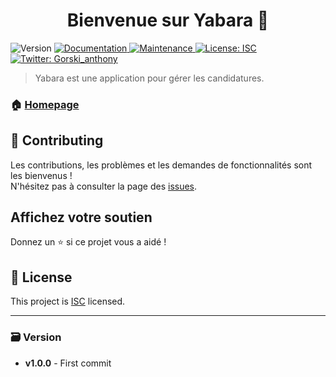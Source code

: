 <h1 align="center">Bienvenue sur Yabara 👋</h1>
<p>
  <img alt="Version" src="https://img.shields.io/badge/version-1.0.0-blue.svg?cacheSeconds=2592000" />
  <a href="https://github.com/Yannick-Yabara/-YABARA-#readme" target="_blank">
    <img alt="Documentation" src="https://img.shields.io/badge/documentation-yes-brightgreen.svg" />
  </a>
  <a href="https://github.com/Yannick-Yabara/-YABARA-/graphs/commit-activity" target="_blank">
    <img alt="Maintenance" src="https://img.shields.io/badge/Maintained%3F-yes-green.svg" />
  </a>
  <a href="https://github.com/Yannick-Yabara/-YABARA-/blob/master/LICENSE" target="_blank">
    <img alt="License: ISC" src="https://img.shields.io/github/license/Yannick-Yabara/yabara" />
  </a>
  <a href="https://twitter.com/Gorski_anthony" target="_blank">
    <img alt="Twitter: Gorski_anthony" src="https://img.shields.io/twitter/follow/Gorski_anthony.svg?style=social" />
  </a>
</p>

> Yabara est une application pour gérer les candidatures.

### 🏠 [Homepage](https://github.com/Yannick-Yabara/-YABARA-#readme)

## 🤝 Contributing

Les contributions, les problèmes et les demandes de fonctionnalités sont les bienvenus !<br />N'hésitez pas à consulter la page des [issues](https://github.com/Yannick-Yabara/-YABARA-/issues).

## Affichez votre soutien

Donnez un ⭐️ si ce projet vous a aidé !

## 📝 License

This project is [ISC](https://github.com/Yannick-Yabara/-YABARA-/blob/master/LICENSE) licensed.

---

### 🗃️ Version

-   **v1.0.0** - First commit
